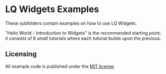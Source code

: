 LQ Widgets Examples
===================
These subfolders contain examples on how to use LQ Widgets.

"Hello World - Introduction to Widgets" is the recommended starting point; it
consists of 6 small tutorials where each tutorial builds upon the previous.


Licensing
---------
All example code is published under the [MIT license](LICENSE.MIT).
